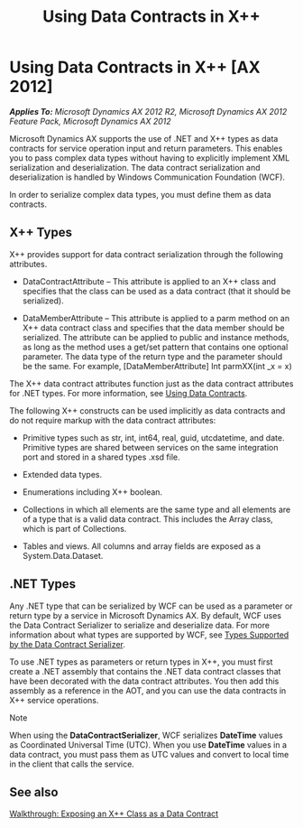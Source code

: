 ﻿---
title: Using Data Contracts in X++
TOCTitle: Using Data Contracts in X++
ms:assetid: efaa56a9-4741-45ae-b2ed-b4d6592649d4
ms:mtpsurl: https://technet.microsoft.com/en-us/library/Gg848068(v=AX.60)
ms:contentKeyID: 35253295
ms.date: 04/17/2013
mtps_version: v=AX.60
---

# Using Data Contracts in X++ [AX 2012]


_**Applies To:** Microsoft Dynamics AX 2012 R2, Microsoft Dynamics AX 2012 Feature Pack, Microsoft Dynamics AX 2012_

Microsoft Dynamics AX supports the use of .NET and X++ types as data contracts for service operation input and return parameters. This enables you to pass complex data types without having to explicitly implement XML serialization and deserialization. The data contract serialization and deserialization is handled by Windows Communication Foundation (WCF).

In order to serialize complex data types, you must define them as data contracts.

## X++ Types

X++ provides support for data contract serialization through the following attributes.

  - DataContractAttribute – This attribute is applied to an X++ class and specifies that the class can be used as a data contract (that it should be serialized).

  - DataMemberAttribute – This attribute is applied to a parm method on an X++ data contract class and specifies that the data member should be serialized. The attribute can be applied to public and instance methods, as long as the method uses a get/set pattern that contains one optional parameter. The data type of the return type and the parameter should be the same. For example, \[DataMemberAttribute\] Int parmXX(int \_x = x)

The X++ data contract attributes function just as the data contract attributes for .NET types. For more information, see [Using Data Contracts](http://go.microsoft.com/fwlink/?linkid=139795).

The following X++ constructs can be used implicitly as data contracts and do not require markup with the data contract attributes:

  - Primitive types such as str, int, int64, real, guid, utcdatetime, and date. Primitive types are shared between services on the same integration port and stored in a shared types .xsd file.

  - Extended data types.

  - Enumerations including X++ boolean.

  - Collections in which all elements are the same type and all elements are of a type that is a valid data contract. This includes the Array class, which is part of Collections.

  - Tables and views. All columns and array fields are exposed as a System.Data.Dataset.

## .NET Types

Any .NET type that can be serialized by WCF can be used as a parameter or return type by a service in Microsoft Dynamics AX. By default, WCF uses the Data Contract Serializer to serialize and deserialize data. For more information about what types are supported by WCF, see [Types Supported by the Data Contract Serializer](http://go.microsoft.com/fwlink/?linkid=128325).

To use .NET types as parameters or return types in X++, you must first create a .NET assembly that contains the .NET data contract classes that have been decorated with the data contract attributes. You then add this assembly as a reference in the AOT, and you can use the data contracts in X++ service operations.


> [!NOTE]
> <P>When using the <STRONG>DataContractSerializer</STRONG>, WCF serializes <STRONG>DateTime</STRONG> values as Coordinated Universal Time (UTC). When you use <STRONG>DateTime</STRONG> values in a data contract, you must pass them as UTC values and convert to local time in the client that calls the service.</P>



## See also

[Walkthrough: Exposing an X++ Class as a Data Contract](walkthrough-exposing-an-x-class-as-a-data-contract.md)

